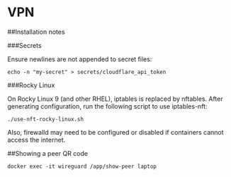 VPN
===

##Installation notes

###Secrets

Ensure newlines are not appended to secret files:
```
echo -n "my-secret" > secrets/cloudflare_api_token
```

###Rocky Linux

On Rocky Linux 9 (and other RHEL), iptables is replaced by nftables. After generating configuration, run the following script to use iptables-nft:
```
./use-nft-rocky-linux.sh
```

Also, firewalld may need to be configured or disabled if containers cannot access the internet.

##Showing a peer QR code
```
docker exec -it wireguard /app/show-peer laptop
```
